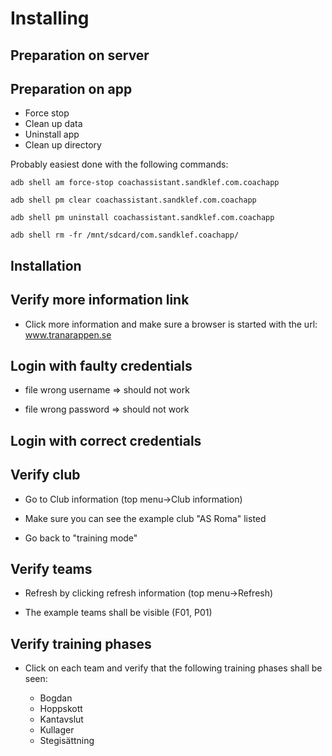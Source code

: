 # Installing 

## Preparation on server

## Preparation on app

* Force stop
* Clean up data
* Uninstall app
* Clean up directory 

Probably easiest done with the following commands:

  `adb shell am force-stop coachassistant.sandklef.com.coachapp`

  `adb shell pm clear coachassistant.sandklef.com.coachapp`

  `adb shell pm uninstall coachassistant.sandklef.com.coachapp`

  `adb shell rm -fr /mnt/sdcard/com.sandklef.coachapp/`

## Installation

## Verify more information link

* Click more information and make sure a browser is started with the url: www.tranarappen.se

## Login with faulty credentials

* file wrong username => should not work

* file wrong password => should not work

## Login with correct credentials

## Verify club

* Go to Club information (top menu->Club information)

* Make sure you can see the example club "AS Roma" listed

* Go back to "training mode"

## Verify teams

* Refresh by clicking refresh information (top menu->Refresh)

* The example teams shall be visible (F01, P01)

## Verify training phases

* Click on each team and verify that the following training phases shall be seen:

  * Bogdan
  * Hoppskott
  * Kantavslut
  * Kullager  
  * Stegisättning

